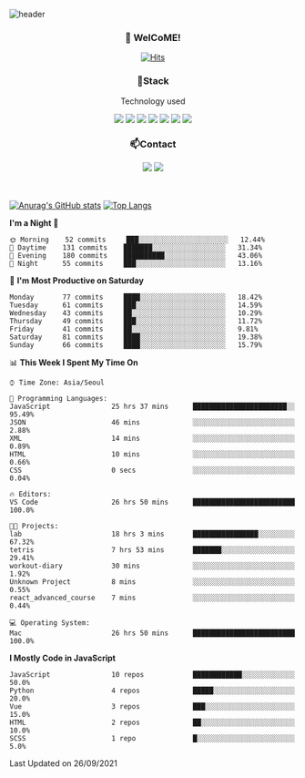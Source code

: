 ![header](https://capsule-render.vercel.app/api?type=waving&color=gradient&height=200&text=Kyungjoon&fontAlign=70&fontAlignY=40&animation=twinkling)

<h3 align="center">👋 WelCoME!</h3>

<div align=center>
  
[![Hits](https://hits.seeyoufarm.com/api/count/incr/badge.svg?url=https%3A%2F%2Fgithub.com%2Fuvula6921&count_bg=%2322BAC9&title_bg=%23827F7F&icon=iconify.svg&icon_color=%2325A27F&title=visits&edge_flat=false)](https://hits.seeyoufarm.com)
  
</div>
<h3 align="center">📌Stack</h3>
<p align="center">Technology used</p>
<div align="center"><img src="https://img.shields.io/badge/HTML5-E34F26?style=flat-square&logo=HTML5&logoColor=white"></img> <img src="https://img.shields.io/badge/CSS3-0A84FF?style=flat-square&logo=CSS3&logoColor=white"></img> <img src="https://img.shields.io/badge/JavaScript-FFCD11?style=flat-square&logo=JavaScript&logoColor=white"></img> <img src="https://img.shields.io/badge/React-00BCF6?style=flat-square&logo=React&logoColor=white"></img> <img src="https://img.shields.io/badge/jQuery-3655FF?style=flat-square&logo=jQuery&logoColor=white"></img> <img src="https://img.shields.io/badge/Ruby-E0115F?style=flat-square&logo=Ruby&logoColor=white"></img> <img src="https://img.shields.io/badge/Python-4B8BBE?style=flat-square&logo=Python&logoColor=white"></img></div>

<h3 align="center">📫Contact</h3>
<div align="center"><a href="https://velog.io/@uvula6921/"><img src="https://img.shields.io/badge/Blog-20c997?style=flat-square&logo=V&logoColor=white"/></a> <a href="pkj6921@gmail.com"><img src="https://img.shields.io/badge/Gmail-EA4335?style=flat-square&logo=Gmail&logoColor=white"/></a></div>
<br>
<br>

[![Anurag's GitHub stats](https://github-readme-stats.vercel.app/api?username=uvula6921&hide=stars,issues&show_icons=true&count_private=true&theme=tokyonight)](https://github.com/anuraghazra/github-readme-stats)
[![Top Langs](https://github-readme-stats.vercel.app/api/top-langs/?username=uvula6921&hide=css,jupyter%20notebook,html&exclude_repo=uvula6921,uvula6921.github.io&layout=compact&langs_count=8)](https://github.com/anuraghazra/github-readme-stats)

<!--START_SECTION:waka-->
**I'm a Night 🦉** 

```text
🌞 Morning    52 commits     ███░░░░░░░░░░░░░░░░░░░░░░   12.44% 
🌆 Daytime    131 commits    ███████░░░░░░░░░░░░░░░░░░   31.34% 
🌃 Evening    180 commits    ██████████░░░░░░░░░░░░░░░   43.06% 
🌙 Night      55 commits     ███░░░░░░░░░░░░░░░░░░░░░░   13.16%

```
📅 **I'm Most Productive on Saturday** 

```text
Monday       77 commits     ████░░░░░░░░░░░░░░░░░░░░░   18.42% 
Tuesday      61 commits     ███░░░░░░░░░░░░░░░░░░░░░░   14.59% 
Wednesday    43 commits     ██░░░░░░░░░░░░░░░░░░░░░░░   10.29% 
Thursday     49 commits     ███░░░░░░░░░░░░░░░░░░░░░░   11.72% 
Friday       41 commits     ██░░░░░░░░░░░░░░░░░░░░░░░   9.81% 
Saturday     81 commits     ████░░░░░░░░░░░░░░░░░░░░░   19.38% 
Sunday       66 commits     ████░░░░░░░░░░░░░░░░░░░░░   15.79%

```


📊 **This Week I Spent My Time On** 

```text
⌚︎ Time Zone: Asia/Seoul

💬 Programming Languages: 
JavaScript               25 hrs 37 mins      ███████████████████████░░   95.49% 
JSON                     46 mins             ░░░░░░░░░░░░░░░░░░░░░░░░░   2.88% 
XML                      14 mins             ░░░░░░░░░░░░░░░░░░░░░░░░░   0.89% 
HTML                     10 mins             ░░░░░░░░░░░░░░░░░░░░░░░░░   0.66% 
CSS                      0 secs              ░░░░░░░░░░░░░░░░░░░░░░░░░   0.04%

🔥 Editors: 
VS Code                  26 hrs 50 mins      █████████████████████████   100.0%

🐱‍💻 Projects: 
lab                      18 hrs 3 mins       ████████████████░░░░░░░░░   67.32% 
tetris                   7 hrs 53 mins       ███████░░░░░░░░░░░░░░░░░░   29.41% 
workout-diary            30 mins             ░░░░░░░░░░░░░░░░░░░░░░░░░   1.92% 
Unknown Project          8 mins              ░░░░░░░░░░░░░░░░░░░░░░░░░   0.55% 
react_advanced_course    7 mins              ░░░░░░░░░░░░░░░░░░░░░░░░░   0.44%

💻 Operating System: 
Mac                      26 hrs 50 mins      █████████████████████████   100.0%

```

**I Mostly Code in JavaScript** 

```text
JavaScript               10 repos            ████████████░░░░░░░░░░░░░   50.0% 
Python                   4 repos             █████░░░░░░░░░░░░░░░░░░░░   20.0% 
Vue                      3 repos             ███░░░░░░░░░░░░░░░░░░░░░░   15.0% 
HTML                     2 repos             ██░░░░░░░░░░░░░░░░░░░░░░░   10.0% 
SCSS                     1 repo              █░░░░░░░░░░░░░░░░░░░░░░░░   5.0%

```



 Last Updated on 26/09/2021
<!--END_SECTION:waka-->

